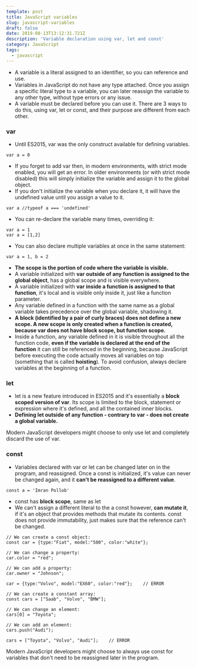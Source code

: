 ```yaml
---
template: post
title: JavaScript variables
slug: javascript-variables
draft: false
date: 2019-08-13T13:12:31.721Z
description: 'Variable declaration using var, let and const'
category: JavaScript
tags:
  - javascript
---
```

* A variable is a literal assigned to an identifier, so you can reference and use.
* Variables in JavaScript do not have any type attached. Once you assign a specific literal type to a variable, you can later reassign the variable to any other type, without type errors or any issue.
* A variable must be declared before you can use it. There are 3 ways to do this, using var, let or const, and their purpose are different from each other.

### var

* Until ES2015, var was the only construct available for defining variables.


```
var a = 0
```

* If you forget to add var then, in modern environments, with strict mode enabled, you will get an error. In older environments (or with strict mode disabled) this will simply initialize the variable and assign it to the global object.
* If you don't initialize the variable when you declare it, it will have the undefined value until you assign a value to it.


```
var a //typeof a === 'undefined'
```

* You can re-declare the variable many times, overriding it:


```
var a = 1
var a = [1,2]
```

* You can also declare multiple variables at once in the same statement:


```
var a = 1, b = 2
```

* **The scope is the portion of code where the variable is visible.**
* A variable initialized with **var** **outside of any function is assigned to the global object**, has a global scope and is visible everywhere. 
* A variable initialized with **var** **inside a function is assigned to that function**, it's local and is visible only inside it, just like a function parameter.
* Any variable defined in a function with the same name as a global variable takes precedence over the global variable, shadowing it.
* **A block (identified by a pair of curly braces) does not define a new scope. A new scope is only created when a function is created, because var does not have block scope, but function scope.**
* Inside a function, any variable defined in it is visible throughout all the function code, **even if the variable is declared at the end of the function** it can still be referenced in the beginning, because JavaScript before executing the code actually moves all variables on top (something that is called **hoisting**). To avoid confusion, always declare variables at the beginning of a function.

### let

* let is a new feature introduced in ES2015 and it's essentially a **block scoped version of var**. Its scope is limited to the block, statement or expression where it's defined, and all the contained inner blocks.
* **Defining let outside of any function - contrary to var - does not create a global variable.**

Modern JavaScript developers might choose to only use let and completely discard the use of var.

### const

* Variables declared with var or let can be changed later on in the program, and reassigned. Once a const is initialized, it's value can never be changed again, and it **can't be reassigned to a different value**.


```
const a = 'Imran Pollob'
```

* const has **block scope**, same as let
* We can't assign a different literal to the a const however, **can mutate it**, if it's an object that provides methods that mutate its contents. const does not provide immutability, just makes sure that the reference can't be changed.

```
// We can create a const object:
const car = {type:"Fiat", model:"500", color:"white"};

// We can change a property:
car.color = "red";

// We can add a property:
car.owner = "Johnson";

car = {type:"Volvo", model:"EX60", color:"red"};    // ERROR

// We can create a constant array:
const cars = ["Saab", "Volvo", "BMW"];

// We can change an element:
cars[0] = "Toyota";

// We can add an element:
cars.push("Audi");

cars = ["Toyota", "Volvo", "Audi"];    // ERROR
```

Modern JavaScript developers might choose to always use const for variables that don't need to be reassigned later in the program.
